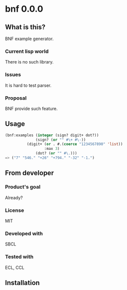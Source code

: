 # bnf 0.0.0
## What is this?
BNF example generator.
### Current lisp world
There is no such library.
### Issues
It is hard to test parser.
### Proposal
BNF provide such feature.
## Usage

```lisp
(bnf:examples (integer (sign? digit+ dot?))
              (sign? (or "" #\+ #\-))
	      (digit+ (or . #.(coerce "1234567890" 'list))
	              :max 3)
              (dot? (or "" #\.)))
=> ("7" "546." "+26" "+794." "-32" "-1.")
```

## From developer

### Product's goal
Already?
### License
MIT
### Developed with
SBCL
### Tested with
ECL, CCL
## Installation

